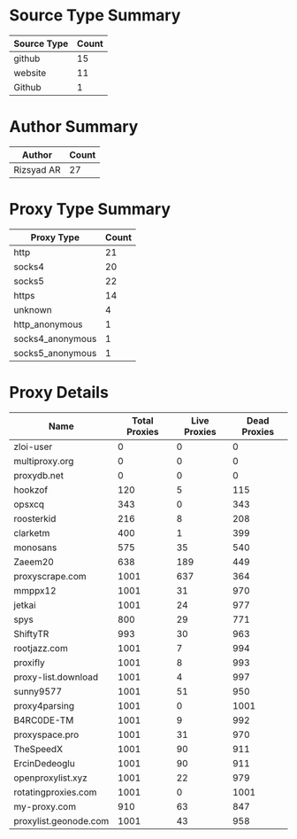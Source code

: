 # Source Type Summary

| Source Type | Count |
|-------------|-------|
| github | 15 |
| website | 11 |
| Github | 1 |


# Author Summary

| Author | Count |
|--------|-------|
| Rizsyad AR | 27 |


# Proxy Type Summary

| Proxy Type | Count |
|------------|-------|
| http | 21 |
| socks4 | 20 |
| socks5 | 22 |
| https | 14 |
| unknown | 4 |
| http_anonymous | 1 |
| socks4_anonymous | 1 |
| socks5_anonymous | 1 |


# Proxy Details

| Name | Total Proxies | Live Proxies | Dead Proxies |
|------|---------------|--------------|---------------|
| zloi-user | 0 | 0 | 0 |
| multiproxy.org | 0 | 0 | 0 |
| proxydb.net | 0 | 0 | 0 |
| hookzof | 120 | 5 | 115 |
| opsxcq | 343 | 0 | 343 |
| roosterkid | 216 | 8 | 208 |
| clarketm | 400 | 1 | 399 |
| monosans | 575 | 35 | 540 |
| Zaeem20 | 638 | 189 | 449 |
| proxyscrape.com | 1001 | 637 | 364 |
| mmppx12 | 1001 | 31 | 970 |
| jetkai | 1001 | 24 | 977 |
| spys | 800 | 29 | 771 |
| ShiftyTR | 993 | 30 | 963 |
| rootjazz.com | 1001 | 7 | 994 |
| proxifly | 1001 | 8 | 993 |
| proxy-list.download | 1001 | 4 | 997 |
| sunny9577 | 1001 | 51 | 950 |
| proxy4parsing | 1001 | 0 | 1001 |
| B4RC0DE-TM | 1001 | 9 | 992 |
| proxyspace.pro | 1001 | 31 | 970 |
| TheSpeedX | 1001 | 90 | 911 |
| ErcinDedeoglu | 1001 | 90 | 911 |
| openproxylist.xyz | 1001 | 22 | 979 |
| rotatingproxies.com | 1001 | 0 | 1001 |
| my-proxy.com | 910 | 63 | 847 |
| proxylist.geonode.com | 1001 | 43 | 958 |
